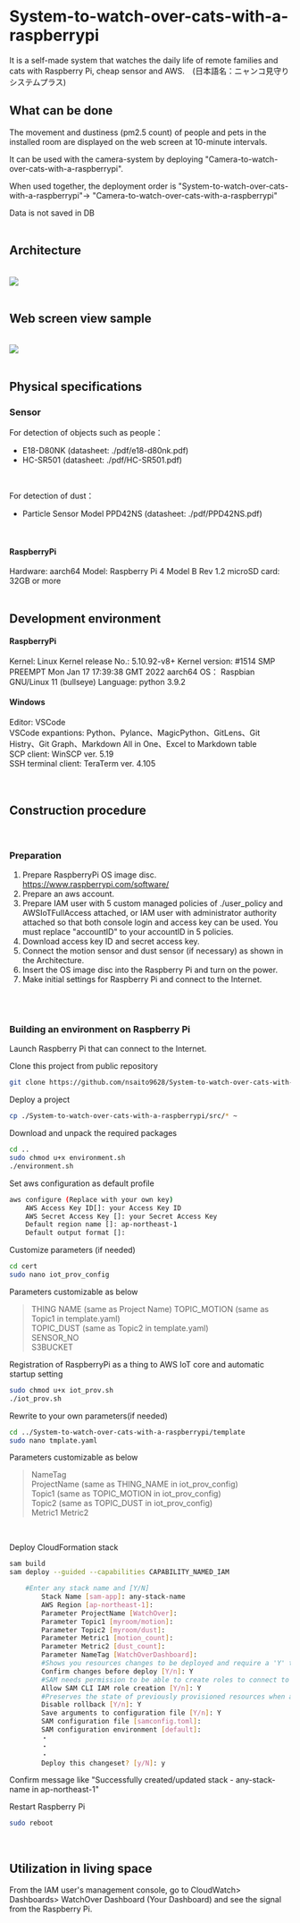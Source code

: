 # System-to-watch-over-cats-with-a-raspberrypi
It is a self-made system that watches the daily life of remote families and cats with Raspberry Pi, cheap sensor and AWS.　(日本語名：ニャンコ見守りシステムプラス)
<br>

## **What can be done**
The movement and dustiness (pm2.5 count) of people and pets in the installed room are displayed on the web screen at 10-minute intervals.  

It can be used with the camera-system by deploying "Camera-to-watch-over-cats-with-a-raspberrypi".  

When used together, the deployment order is "System-to-watch-over-cats-with-a-raspberrypi"-> "Camera-to-watch-over-cats-with-a-raspberrypi"  

Data is not saved in DB
<br>
<br>

## **Architecture**
<br />
<img src="img/architecture.PNG">
<br />
<br />

## **Web screen view sample**
<br />
<img src="img/cloudwatch_dashboard.PNG">
<br />
<br />

## **Physical specifications**
### **Sensor**

For detection of objects such as people：  
* E18-D80NK  (datasheet: ./pdf/e18-d80nk.pdf)  
* HC-SR501  (datasheet: ./pdf/HC-SR501.pdf)  
<br>

For detection of dust：  
* Particle Sensor Model PPD42NS  (datasheet: ./pdf/PPD42NS.pdf)
<br>

#### **RaspberryPi**
Hardware: aarch64
Model: Raspberry Pi 4 Model B Rev 1.2
microSD card: 32GB or more
<br>
<br />

## **Development environment**
#### **RaspberryPi**
Kernel: Linux
Kernel release No.: 5.10.92-v8+
Kernel version: #1514 SMP PREEMPT Mon Jan 17 17:39:38 GMT 2022 aarch64
OS： Raspbian GNU/Linux 11 (bullseye)
Language: python 3.9.2
#### **Windows**
Editor: VSCode  
VSCode expantions: Python、Pylance、MagicPython、GitLens、Git Histry、Git Graph、Markdown All in One、Excel to Markdown table  
SCP client: WinSCP ver. 5.19  
SSH terminal client: TeraTerm ver. 4.105  
<br>
<br>

## **Construction procedure**
<br>

### **Preparation**
1.  Prepare RaspberryPi OS image disc.  https://www.raspberrypi.com/software/
2.  Prepare an aws account.
3.  Prepare IAM user with 5 custom managed policies of ./user_policy and AWSIoTFullAccess attached, or IAM user with administrator authority attached so that both console login and access key can be used.  You must replace "accountID" to your accountID in 5 policies.
4. Download access key ID and secret access key.
5. Connect the motion sensor and dust sensor (if necessary) as shown in the Architecture.
6. Insert the OS image disc into the Raspberry Pi and turn on the power.
7. Make initial settings for Raspberry Pi and connect to the Internet.
<br>
<br>

### **Building an environment on Raspberry Pi**
Launch Raspberry Pi that can connect to the Internet.  
  
  
Clone this project from public repository
```sh  
git clone https://github.com/nsaito9628/System-to-watch-over-cats-with-a-raspberrypi.git
```
  
Deploy a project  
``` sh
cp ./System-to-watch-over-cats-with-a-raspberrypi/src/* ~
```

Download and unpack the required packages
```sh
cd ..
sudo chmod u+x environment.sh
./environment.sh
```
  
Set aws configuration as default profile  
```sh
aws configure (Replace with your own key)  
    AWS Access Key ID[]: your Access Key ID
    AWS Secret Access Key []: your Secret Access Key
    Default region name []: ap-northeast-1
    Default output format []:
```

Customize parameters (if needed)  
``` sh
cd cert
sudo nano iot_prov_config
```
Parameters customizable as below 
>THING NAME (same as Project Name)
TOPIC_MOTION (same as Topic1 in template.yaml)  
TOPIC_DUST (same as Topic2 in template.yaml)  
SENSOR_NO  
S3BUCKET  
  
Registration of RaspberryPi as a thing to AWS IoT core and automatic startup setting
```sh
sudo chmod u+x iot_prov.sh
./iot_prov.sh
```
  
Rewrite to your own parameters(if needed)
```sh
cd ../System-to-watch-over-cats-with-a-raspberrypi/template
sudo nano tmplate.yaml   
```
  
Parameters customizable as below  
>NameTag  
ProjectName (same as THING_NAME in iot_prov_config)  
Topic1 (same as TOPIC_MOTION in iot_prov_config)  
Topic2 (same as TOPIC_DUST in iot_prov_config)  
Metric1
Metric2

<br>

Deploy CloudFormation stack
```sh
sam build
sam deploy --guided --capabilities CAPABILITY_NAMED_IAM

    #Enter any stack name and [Y/N]  
        Stack Name [sam-app]: any-stack-name  
        AWS Region [ap-northeast-1]: 
        Parameter ProjectName [WatchOver]: 
        Parameter Topic1 [myroom/motion]: 
        Parameter Topic2 [myroom/dust]: 
        Parameter Metric1 [motion_count]: 
        Parameter Metric2 [dust_count]: 
        Parameter NameTag [WatchOverDashboard]: 
        #Shows you resources changes to be deployed and require a 'Y' to initiate deploy
        Confirm changes before deploy [Y/n]: Y
        #SAM needs permission to be able to create roles to connect to the resources in your template
        Allow SAM CLI IAM role creation [Y/n]: Y
        #Preserves the state of previously provisioned resources when an operation fails
        Disable rollback [Y/n]: Y
        Save arguments to configuration file [Y/n]: Y
        SAM configuration file [samconfig.toml]: 
        SAM configuration environment [default]: 
        ・  
        ・  
        ・  
        Deploy this changeset? [y/N]: y
```
Confirm message like "Successfully created/updated stack - any-stack-name in ap-northeast-1"  
  
Restart Raspberry Pi
```sh
sudo reboot   
```
<br>

## **Utilization in living space** ##

From the IAM user's management console, go to CloudWatch> Dashboards> WatchOver Dashboard (Your Dashboard) and see the signal from the Raspberry Pi.
